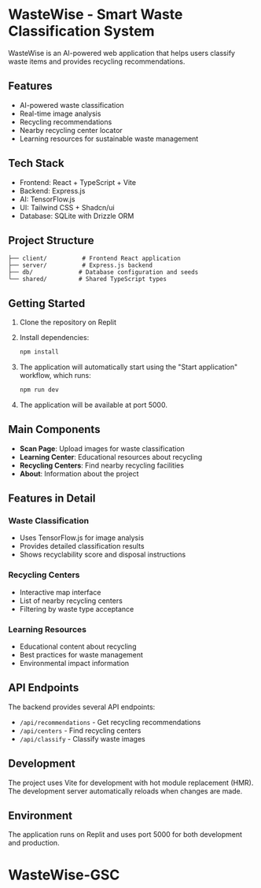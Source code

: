 
# WasteWise - Smart Waste Classification System

WasteWise is an AI-powered web application that helps users classify waste items and provides recycling recommendations.

## Features

- AI-powered waste classification
- Real-time image analysis
- Recycling recommendations
- Nearby recycling center locator
- Learning resources for sustainable waste management

## Tech Stack

- Frontend: React + TypeScript + Vite
- Backend: Express.js
- AI: TensorFlow.js
- UI: Tailwind CSS + Shadcn/ui
- Database: SQLite with Drizzle ORM

## Project Structure

```
├── client/          # Frontend React application
├── server/          # Express.js backend
├── db/             # Database configuration and seeds
└── shared/         # Shared TypeScript types
```

## Getting Started

1. Clone the repository on Replit
2. Install dependencies:
   ```bash
   npm install
   ```

3. The application will automatically start using the "Start application" workflow, which runs:
   ```bash
   npm run dev
   ```

4. The application will be available at port 5000.

## Main Components

- **Scan Page**: Upload images for waste classification
- **Learning Center**: Educational resources about recycling
- **Recycling Centers**: Find nearby recycling facilities
- **About**: Information about the project

## Features in Detail

### Waste Classification
- Uses TensorFlow.js for image analysis
- Provides detailed classification results
- Shows recyclability score and disposal instructions

### Recycling Centers
- Interactive map interface
- List of nearby recycling centers
- Filtering by waste type acceptance

### Learning Resources
- Educational content about recycling
- Best practices for waste management
- Environmental impact information

## API Endpoints

The backend provides several API endpoints:

- `/api/recommendations` - Get recycling recommendations
- `/api/centers` - Find recycling centers
- `/api/classify` - Classify waste images

## Development

The project uses Vite for development with hot module replacement (HMR). The development server automatically reloads when changes are made.

## Environment

The application runs on Replit and uses port 5000 for both development and production.
# WasteWise-GSC
